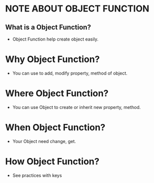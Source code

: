 # NOTE ABOUT OBJECT FUNCTION

## What is a Object Function?

* Object Function help create object easily.

# Why Object Function?

* You can use to add, modify property, method of object.

# Where Object Function?

* You can use Object to create or inherit new property, method.

# When Object Function?

* Your Object need change, get.

# How Object Function?

* See practices with keys